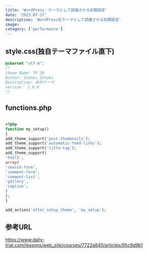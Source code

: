 ```yaml
---
title: 'WordPress：テーマとして認識させる初期設定'
date: '2023-07-17'
description: 'WordPressをテーマとして認識させる初期設定'
image:
category: ['performance']
---
```


## style.css(独自テーマファイル直下)
```css
@charset "utf-8";
/*
theme Name: TF-30
Author: Shohei Ohtaki
Description: 自作テーマ
version： 1.0.0
*/
```

## functions.php
```PHP

<?php
function my_setup()
{
add_theme_support('post-thumbnails'); 
add_theme_support('automatic-feed-links'); 
add_theme_support('title-tag'); 
add_theme_support(
'html5',
array( 
'search-form',
'comment-form',
'comment-list',
'gallery',
'caption',
)
);
}

add_action('after_setup_theme', 'my_setup');
```

## 参考URL
https://www.daily-trial.com/lessons/web_site/courses/7722a840/articles/95c9d9b1